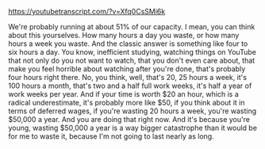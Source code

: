 https://youtubetranscript.com/?v=Xfq0CsSMi6k

 We're probably running at about 51% of our capacity. I mean, you can think about this yourselves. How many hours a day you waste, or how many hours a week you waste. And the classic answer is something like four to six hours a day. You know, inefficient studying, watching things on YouTube that not only do you not want to watch, that you don't even care about, that make you feel horrible about watching after you're done, that's probably four hours right there. No, you think, well, that's 20, 25 hours a week, it's 100 hours a month, that's two and a half full work weeks, it's half a year of work weeks per year. And if your time is worth $20 an hour, which is a radical underestimate, it's probably more like $50, if you think about it in terms of deferred wages, if you're wasting 20 hours a week, you're wasting $50,000 a year. And you are doing that right now. And it's because you're young, wasting $50,000 a year is a way bigger catastrophe than it would be for me to waste it, because I'm not going to last nearly as long.